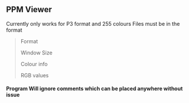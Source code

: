 ## PPM Viewer

Currently only works for P3 format and 255 colours
Files must be in the format

> Format
> 
> Window Size
> 
> Colour info
> 
> RGB values

#### Program Will ignore comments which can be placed anywhere without issue
